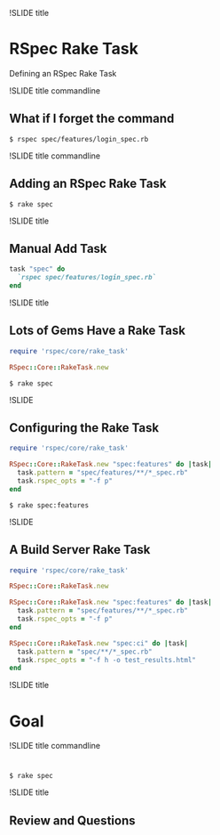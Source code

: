 !SLIDE title

# RSpec Rake Task
Defining an RSpec Rake Task

!SLIDE title commandline

## What if I forget the command

```
$ rspec spec/features/login_spec.rb
```

!SLIDE title commandline

## Adding an RSpec Rake Task

```
$ rake spec
```

!SLIDE title

## Manual Add Task

```ruby
task "spec" do
  `rspec spec/features/login_spec.rb`
end
```

!SLIDE title

## Lots of Gems Have a Rake Task

```ruby
require 'rspec/core/rake_task'

RSpec::Core::RakeTask.new
```

```
$ rake spec
```

!SLIDE

## Configuring the Rake Task

```ruby
require 'rspec/core/rake_task'

RSpec::Core::RakeTask.new "spec:features" do |task|
  task.pattern = "spec/features/**/*_spec.rb"
  task.rspec_opts = "-f p"
end
```

```
$ rake spec:features
```

!SLIDE

## A Build Server Rake Task

```ruby
require 'rspec/core/rake_task'

RSpec::Core::RakeTask.new

RSpec::Core::RakeTask.new "spec:features" do |task|
  task.pattern = "spec/features/**/*_spec.rb"
  task.rspec_opts = "-f p"
end

RSpec::Core::RakeTask.new "spec:ci" do |task|
  task.pattern = "spec/**/*_spec.rb"
  task.rspec_opts = "-f h -o test_results.html"
end
```
!SLIDE title

# Goal

!SLIDE title commandline

#
```
$ rake spec
```

!SLIDE title

## Review and Questions